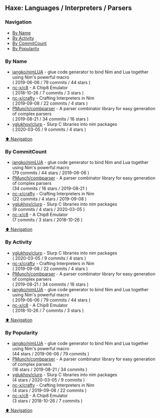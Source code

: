 ## Haxe: Languages / Interpreters / Parsers


### Navigation

- [By Name](#by-name)
- [By Activity](#by-activity)
- [By CommitCount](#by-commitcount)
- [By Popularity](#by-popularity)

### By Name
<!-- PROJECTS_LIST -->
- [jangko/nimLUA](https://github.com/jangko/nimLUA) - glue code generator to bind Nim and Lua together using Nim's powerful macro <br/> ( 2019-06-06 / 79 commits / 44 stars )
- [nc-x/c8](https://github.com/nc-x/c8) - A Chip8 Emulator <br/> ( 2018-10-26 / 7 commits / 3 stars )
- [nc-x/crafty](https://github.com/nc-x/crafty) - Crafting Interpreters in Nim <br/> ( 2019-09-08 / 22 commits / 4 stars )
- [PMunch/combparser](https://github.com/PMunch/combparser) - A parser combinator library for easy generation of complex parsers <br/> ( 2019-08-21 / 34 commits / 16 stars )
- [yglukhov/clurp](https://github.com/yglukhov/clurp) - Slurp C libraries into nim packages <br/> ( 2020-03-05 / 9 commits / 4 stars )
<!-- /PROJECTS_LIST -->

[⬆ Navigation](#navigation)

### By CommitCount
<!-- COMMITCOUNT_LIST -->
- [jangko/nimLUA](https://github.com/jangko/nimLUA) - glue code generator to bind Nim and Lua together using Nim's powerful macro <br/> (79 commits / 44 stars / 2019-06-06 )
- [PMunch/combparser](https://github.com/PMunch/combparser) - A parser combinator library for easy generation of complex parsers <br/> (34 commits / 16 stars / 2019-08-21 )
- [nc-x/crafty](https://github.com/nc-x/crafty) - Crafting Interpreters in Nim <br/> (22 commits / 4 stars / 2019-09-08 )
- [yglukhov/clurp](https://github.com/yglukhov/clurp) - Slurp C libraries into nim packages <br/> (9 commits / 4 stars / 2020-03-05 )
- [nc-x/c8](https://github.com/nc-x/c8) - A Chip8 Emulator <br/> (7 commits / 3 stars / 2018-10-26 )
<!-- /COMMITCOUNT_LIST -->
[⬆ Navigation](#navigation)

### By Activity
<!-- ACTIVITY_LIST -->
- [yglukhov/clurp](https://github.com/yglukhov/clurp) - Slurp C libraries into nim packages <br/> ( 2020-03-05 / 9 commits / 4 stars )
- [nc-x/crafty](https://github.com/nc-x/crafty) - Crafting Interpreters in Nim <br/> ( 2019-09-08 / 22 commits / 4 stars )
- [PMunch/combparser](https://github.com/PMunch/combparser) - A parser combinator library for easy generation of complex parsers <br/> ( 2019-08-21 / 34 commits / 16 stars )
- [jangko/nimLUA](https://github.com/jangko/nimLUA) - glue code generator to bind Nim and Lua together using Nim's powerful macro <br/> ( 2019-06-06 / 79 commits / 44 stars )
- [nc-x/c8](https://github.com/nc-x/c8) - A Chip8 Emulator <br/> ( 2018-10-26 / 7 commits / 3 stars )
<!-- /ACTIVITY_LIST -->

[⬆ Navigation](#navigation)

### By Popularity
<!-- POPULARITY_LIST -->
- [jangko/nimLUA](https://github.com/jangko/nimLUA) - glue code generator to bind Nim and Lua together using Nim's powerful macro <br/> (44 stars / 2019-06-06 / 79 commits )
- [PMunch/combparser](https://github.com/PMunch/combparser) - A parser combinator library for easy generation of complex parsers <br/> (16 stars / 2019-08-21 / 34 commits )
- [yglukhov/clurp](https://github.com/yglukhov/clurp) - Slurp C libraries into nim packages <br/> (4 stars / 2020-03-05 / 9 commits )
- [nc-x/crafty](https://github.com/nc-x/crafty) - Crafting Interpreters in Nim <br/> (4 stars / 2019-09-08 / 22 commits )
- [nc-x/c8](https://github.com/nc-x/c8) - A Chip8 Emulator <br/> (3 stars / 2018-10-26 / 7 commits )
<!-- /POPULARITY_LIST -->

[⬆ Navigation](#navigation)
